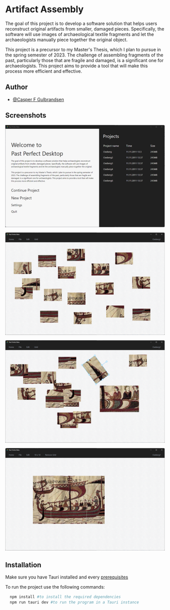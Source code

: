 # Artifact Assembly

The goal of this project is to develop a software solution that helps users reconstruct original artifacts from smaller, damaged pieces. Specifically, the software will use images of archaeological textile fragments and let the archaeologists manually piece together the original object.

This project is a precursor to my Master's Thesis, which I plan to pursue in the spring semester of 2023. The challenge of assembling fragments of the past, particularly those that are fragile and damaged, is a significant one for archaeologists. This project aims to provide a tool that will make this process more efficient and effective.

## Author

- [@Casper F Gulbrandsen](https://github.com/casperfg)

## Screenshots

![App Screenshot](./src/assets/images/screenshots/landing-page-screenshot.png)

![App Screenshot](./src/assets/images/screenshots/canvas-page-screenshot.png)

![App Screenshot](./src/assets/images/screenshots/canvas-page-rotate-resize-screenshot.png)

![App Screenshot](./src/assets/images/screenshots/canvas-page-complete-screenshot.png)

## Installation

Make sure you have Tauri installed and every [prerequisites](https://tauri.app/v1/guides/getting-started/prerequisites)

To run the project use the following commands:

```bash
  npm install #to install the required dependencies
  npm run tauri dev #to run the program in a Tauri instance
```
